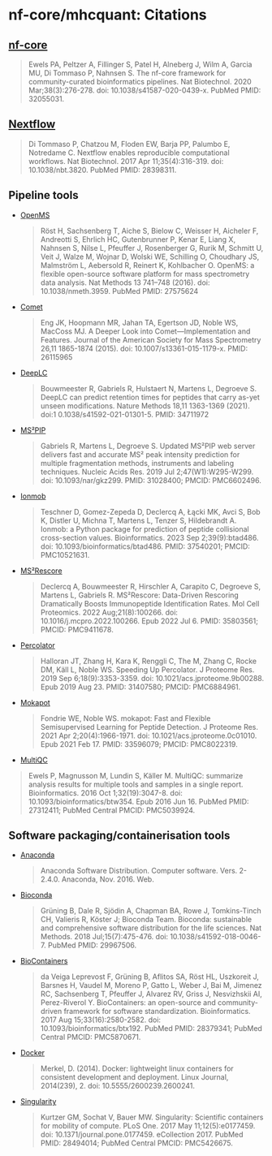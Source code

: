 # nf-core/mhcquant: Citations

## [nf-core](https://pubmed.ncbi.nlm.nih.gov/32055031/)

> Ewels PA, Peltzer A, Fillinger S, Patel H, Alneberg J, Wilm A, Garcia MU, Di Tommaso P, Nahnsen S. The nf-core framework for community-curated bioinformatics pipelines. Nat Biotechnol. 2020 Mar;38(3):276-278. doi: 10.1038/s41587-020-0439-x. PubMed PMID: 32055031.

## [Nextflow](https://pubmed.ncbi.nlm.nih.gov/28398311/)

> Di Tommaso P, Chatzou M, Floden EW, Barja PP, Palumbo E, Notredame C. Nextflow enables reproducible computational workflows. Nat Biotechnol. 2017 Apr 11;35(4):316-319. doi: 10.1038/nbt.3820. PubMed PMID: 28398311.

## Pipeline tools

- [OpenMS](https://pubmed.ncbi.nlm.nih.gov/27575624/)

  > Röst H, Sachsenberg T, Aiche S, Bielow C, Weisser H, Aicheler F, Andreotti S, Ehrlich HC, Gutenbrunner P, Kenar E, Liang X, Nahnsen S, Nilse L, Pfeuffer J, Rosenberger G, Rurik M, Schmitt U, Veit J, Walze M, Wojnar D, Wolski WE, Schilling O, Choudhary JS, Malmström L, Aebersold R, Reinert K, Kohlbacher O. OpenMS: a flexible open-source software platform for mass spectrometry data analysis. Nat Methods 13 741–748 (2016). doi: 10.1038/nmeth.3959. PubMed PMID: 27575624

- [Comet](https://pubmed.ncbi.nlm.nih.gov/26115965/)

  > Eng JK, Hoopmann MR, Jahan TA, Egertson JD, Noble WS, MacCoss MJ. A Deeper Look into Comet—Implementation and Features. Journal of the American Society for Mass Spectrometry 26,11 1865-1874 (2015). doi: 10.1007/s13361-015-1179-x. PMID: 26115965

- [DeepLC](https://pubmed.ncbi.nlm.nih.gov/34711972/)

  > Bouwmeester R, Gabriels R, Hulstaert N, Martens L, Degroeve S. DeepLC can predict retention times for peptides that carry as-yet unseen modifications. Nature Methods 18,11 1363-1369 (2021). doi:1 0.1038/s41592-021-01301-5. PMID: 34711972

- [MS²PIP](https://pubmed.ncbi.nlm.nih.gov/31028400/)

  > Gabriels R, Martens L, Degroeve S. Updated MS²PIP web server delivers fast and accurate MS² peak intensity prediction for multiple fragmentation methods, instruments and labeling techniques. Nucleic Acids Res. 2019 Jul 2;47(W1):W295-W299. doi: 10.1093/nar/gkz299. PMID: 31028400; PMCID: PMC6602496.

- [Ionmob](https://pubmed.ncbi.nlm.nih.gov/37540201/)

  > Teschner D, Gomez-Zepeda D, Declercq A, Łącki MK, Avci S, Bob K, Distler U, Michna T, Martens L, Tenzer S, Hildebrandt A. Ionmob: a Python package for prediction of peptide collisional cross-section values. Bioinformatics. 2023 Sep 2;39(9):btad486. doi: 10.1093/bioinformatics/btad486. PMID: 37540201; PMCID: PMC10521631.

- [MS²Rescore](https://pubmed.ncbi.nlm.nih.gov/35803561/)

  > Declercq A, Bouwmeester R, Hirschler A, Carapito C, Degroeve S, Martens L, Gabriels R. MS²Rescore: Data-Driven Rescoring Dramatically Boosts Immunopeptide Identification Rates. Mol Cell Proteomics. 2022 Aug;21(8):100266. doi: 10.1016/j.mcpro.2022.100266. Epub 2022 Jul 6. PMID: 35803561; PMCID: PMC9411678.

- [Percolator](https://pubmed.ncbi.nlm.nih.gov/31407580/)

  > Halloran JT, Zhang H, Kara K, Renggli C, The M, Zhang C, Rocke DM, Käll L, Noble WS. Speeding Up Percolator. J Proteome Res. 2019 Sep 6;18(9):3353-3359. doi: 10.1021/acs.jproteome.9b00288. Epub 2019 Aug 23. PMID: 31407580; PMCID: PMC6884961.

- [Mokapot](https://pubmed.ncbi.nlm.nih.gov/33596079/)

  > Fondrie WE, Noble WS. mokapot: Fast and Flexible Semisupervised Learning for Peptide Detection. J Proteome Res. 2021 Apr 2;20(4):1966-1971. doi: 10.1021/acs.jproteome.0c01010. Epub 2021 Feb 17. PMID: 33596079; PMCID: PMC8022319.

- [MultiQC](https://pubmed.ncbi.nlm.nih.gov/27312411/)

> Ewels P, Magnusson M, Lundin S, Käller M. MultiQC: summarize analysis results for multiple tools and samples in a single report. Bioinformatics. 2016 Oct 1;32(19):3047-8. doi: 10.1093/bioinformatics/btw354. Epub 2016 Jun 16. PubMed PMID: 27312411; PubMed Central PMCID: PMC5039924.

## Software packaging/containerisation tools

- [Anaconda](https://anaconda.com)

  > Anaconda Software Distribution. Computer software. Vers. 2-2.4.0. Anaconda, Nov. 2016. Web.

- [Bioconda](https://pubmed.ncbi.nlm.nih.gov/29967506/)

  > Grüning B, Dale R, Sjödin A, Chapman BA, Rowe J, Tomkins-Tinch CH, Valieris R, Köster J; Bioconda Team. Bioconda: sustainable and comprehensive software distribution for the life sciences. Nat Methods. 2018 Jul;15(7):475-476. doi: 10.1038/s41592-018-0046-7. PubMed PMID: 29967506.

- [BioContainers](https://pubmed.ncbi.nlm.nih.gov/28379341/)

  > da Veiga Leprevost F, Grüning B, Aflitos SA, Röst HL, Uszkoreit J, Barsnes H, Vaudel M, Moreno P, Gatto L, Weber J, Bai M, Jimenez RC, Sachsenberg T, Pfeuffer J, Alvarez RV, Griss J, Nesvizhskii AI, Perez-Riverol Y. BioContainers: an open-source and community-driven framework for software standardization. Bioinformatics. 2017 Aug 15;33(16):2580-2582. doi: 10.1093/bioinformatics/btx192. PubMed PMID: 28379341; PubMed Central PMCID: PMC5870671.

- [Docker](https://dl.acm.org/doi/10.5555/2600239.2600241)

  > Merkel, D. (2014). Docker: lightweight linux containers for consistent development and deployment. Linux Journal, 2014(239), 2. doi: 10.5555/2600239.2600241.

- [Singularity](https://pubmed.ncbi.nlm.nih.gov/28494014/)

  > Kurtzer GM, Sochat V, Bauer MW. Singularity: Scientific containers for mobility of compute. PLoS One. 2017 May 11;12(5):e0177459. doi: 10.1371/journal.pone.0177459. eCollection 2017. PubMed PMID: 28494014; PubMed Central PMCID: PMC5426675.
